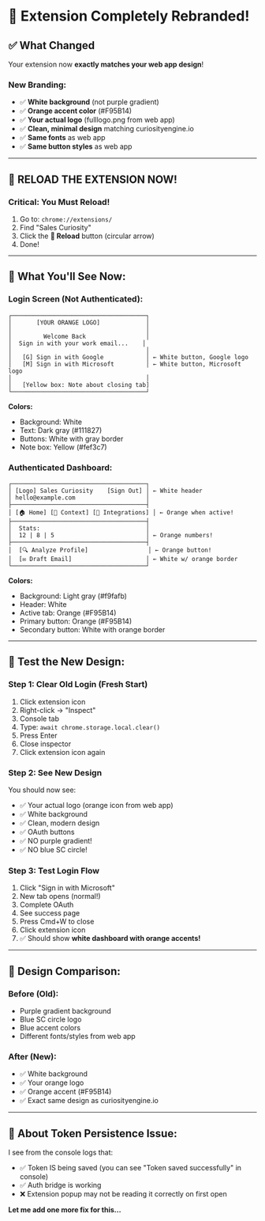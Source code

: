 # 🎨 Extension Completely Rebranded!

## ✅ What Changed

Your extension now **exactly matches your web app design**!

### New Branding:
- ✅ **White background** (not purple gradient)
- ✅ **Orange accent color** (#F95B14) 
- ✅ **Your actual logo** (fulllogo.png from web app)
- ✅ **Clean, minimal design** matching curiosityengine.io
- ✅ **Same fonts** as web app
- ✅ **Same button styles** as web app

---

## 🔄 RELOAD THE EXTENSION NOW!

### Critical: You Must Reload!

1. Go to: `chrome://extensions/`
2. Find "Sales Curiosity"
3. Click the **🔄 Reload** button (circular arrow)
4. Done!

---

## 🎯 What You'll See Now:

### Login Screen (Not Authenticated):
```
┌──────────────────────────────────────┐
│       [YOUR ORANGE LOGO]             │
│                                      │
│         Welcome Back                 │
│  Sign in with your work email...    │
│                                      │
│   [G] Sign in with Google            │ ← White button, Google logo
│   [M] Sign in with Microsoft         │ ← White button, Microsoft logo
│                                      │
│   [Yellow box: Note about closing tab]
└──────────────────────────────────────┘
```

**Colors:**
- Background: White
- Text: Dark gray (#111827)
- Buttons: White with gray border
- Note box: Yellow (#fef3c7)

### Authenticated Dashboard:
```
┌──────────────────────────────────────┐
│ [Logo] Sales Curiosity    [Sign Out] │ ← White header
│ hello@example.com                    │
├──────────────────────────────────────┤
│ [🏠 Home] [📝 Context] [🔗 Integrations] │ ← Orange when active!
├──────────────────────────────────────┤
│  Stats:                              │
│  12 | 8 | 5                          │ ← Orange numbers!
├──────────────────────────────────────┤
│  [🔍 Analyze Profile]                 │ ← Orange button!
│  [✉️ Draft Email]                     │ ← White w/ orange border
└──────────────────────────────────────┘
```

**Colors:**
- Background: Light gray (#f9fafb)
- Header: White
- Active tab: Orange (#F95B14)
- Primary button: Orange (#F95B14)
- Secondary button: White with orange border

---

## 🧪 Test the New Design:

### Step 1: Clear Old Login (Fresh Start)
1. Click extension icon
2. Right-click → "Inspect"
3. Console tab
4. Type: `await chrome.storage.local.clear()`
5. Press Enter
6. Close inspector
7. Click extension icon again

### Step 2: See New Design
You should now see:
- ✅ Your actual logo (orange icon from web app)
- ✅ White background
- ✅ Clean, modern design
- ✅ OAuth buttons
- ✅ NO purple gradient!
- ✅ NO blue SC circle!

### Step 3: Test Login Flow
1. Click "Sign in with Microsoft"
2. New tab opens (normal!)
3. Complete OAuth
4. See success page
5. Press Cmd+W to close
6. Click extension icon
7. ✅ Should show **white dashboard with orange accents!**

---

## 🎨 Design Comparison:

### Before (Old):
- Purple gradient background
- Blue SC circle logo
- Blue accent colors
- Different fonts/styles from web app

### After (New):
- ✅ White background
- ✅ Your orange logo
- ✅ Orange accent (#F95B14)
- ✅ Exact same design as curiosityengine.io

---

## 🔧 About Token Persistence Issue:

I see from the console logs that:
- ✅ Token IS being saved (you can see "Token saved successfully" in console)
- ✅ Auth bridge is working
- ❌ Extension popup may not be reading it correctly on first open

**Let me add one more fix for this...**

